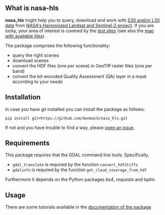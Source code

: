 ## What is nasa-hls

**nasa_hls** might help you to query, download and work with [S30 and/or L30 data](https://hls.gsfc.nasa.gov/products-description/) from [NASA's Harmonized Landsat and Sentinel-2 project](https://hls.gsfc.nasa.gov/).
If you are lucky, your area of interest is covered by the [test sites](https://hls.gsfc.nasa.gov/test-sites/) (see also the [map with available tiles](https://hls.gsfc.nasa.gov/wp-content/uploads/2018/10/hls1.4_coverage.jpg)).

The package comprises the following functionality:

* query the right scenes
* download scenes
* convert the HDF files (one per scene) in GeoTiff raster files (one per band)
* convert the bit-encoded Quality Assessment (QA) layer in a mask according to your needs

## Installation

In case you have git installed you can install the package as follows:

    pip install git+https://github.com/benmack/nasa_hls.git
    
If not and you have trouble to find a way, please [open an issue](https://github.com/benmack/nasa-hls/issues).


## Requirements

This package requires that the GDAL command line tools. 
Specifically, 

* ``gdal_translate`` is required by the function ``convert_hdf2tiffs``
* ``gdalinfo`` is required by the function ``get_cloud_coverage_from_hdf``

Furthermore it depends on the Python packages *bs4*, *requests* and *tqdm*.


## Usage

There are some tutorials available in the [documentation of the package](https://benmack.github.io/nasa_hls/)
